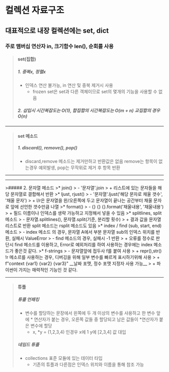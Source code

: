 # 컬렉션 자료구조
## 대표적으로 내장 컬렉션에는 set, dict
### 주로 맴버십 연산자 in, 크기함수 len(), 순회를 사용
>#### set(집합)
>##### 1. 중복x, 정렬x
> * 인덱스 연산 불가능, in 연산 및 중복 제거시 사용 
>   - frozen set은 set과 다른 객체이므로 set의 몇개의 기능을 사용할 수 없음
> ##### 2. 삽입시 시간복잡도는 O(1), 합집합의 시간복잡도는 O(m + n) 교집합의 경우 O(n)
<hr/>

>#### set 메소드
>##### 1. discard(), remove(), pop()
>* discard,remove 메소드는 제거만하고 반환값은 없음 remove는 항목이 없는경우 예외발생, pop는 무작위로 제거 후 항목 반환
<hr/>
<hr/>
>##### 2. 문자열 메소드
>* join()
>   - '문자열'.join
>       + 리스트에 있는 문자들을 해당 문자열로 결합해서 반환
>* ljust, rjust()
>   - '문자열'.ljust('해당 문자로 채울 갯수', '채울 문자')
>       + l/r은 문자열을 왼/오른쪽에 두고 문자열이 끝나는 공간부터 채울 문자로 앞에 선언한 갯수만큼 나열
>* format()
>   - {} {} {}.format('채울내용', '채울내용')
>       + 필드 이름이나 인덱스를 생략 가능하고 지정해서 넣을 수 있음 
>* splitlines, split 메소드
>   - 문자열.splitlines(), 문자열.split(기준, 분리할 횟수) 
>       + 결과 값을 문자열 리스트로 반환 split 메소드는 rsplit 메소드도 있음
>* index / find (sub, start, end) 메소드
>   - index 메소드 의 경우, 문자열 A에서 부분 문자열 sub의 인덱스 위치를 반환, 실패시 ValueError
>   - find 메소드의 경우, 실패시 -1 반환
>       + 오류를 정수로 판단시 find 메소드를 이용하고, Error로 예외처리를 하여 사용하는 경우에는 index 메소드가 좋은것 같다.
>* f-strings
>   - 문자열앞에 접두사 f를 붙여 사용
>       +   repr(),str() !r 메소르를 사용하는 경우, 디버깅을 위해 일부 변수를 빠르게 표시하기위해 사용
>           + f"context {var1} {var2} {var3}"  __날짜 포맷, 정수 포맷 지정자 사용 가능__
>               + 파이썬이 가지는 매력적인 기능인 것 같다. 

<hr/>

>#### 튜플
>##### 튜플 언패킹
>* 변수를 할당하는 문장에서 왼쪽에 두 개 이상의 변수를 사용하고 한 변수 앞에 * 연산자가 붙는 경우, 오른쪽 값들 중 할당되고 남은 값들이 *연산자가 붙은 변수에 할당
>   - x, *y = (1,2,3,4) 인경우 x에 1 y에 [2,3,4] 값 대입
>##### 네임드 튜플
>* collections 표준 모듈에 있는 데이터 타입 
>   - 기존의 튜플과 다른점은 인덱스 위치와 이름을 통해 참조 가능